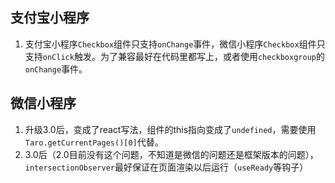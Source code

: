 ## 支付宝小程序

1. 支付宝小程序`Checkbox`组件只支持`onChange`事件，微信小程序`Checkbox`组件只支持`onClick`触发。为了兼容最好在代码里都写上，或者使用`checkboxgroup`的`onChange`事件。

## 微信小程序

1. 升级3.0后，变成了react写法，组件的this指向变成了`undefined`，需要使用`Taro.getCurrentPages()[0]`代替。
2. 3.0后（2.0目前没有这个问题，不知道是微信的问题还是框架版本的问题），`intersectionObserver`最好保证在页面渲染以后运行（`useReady`等钩子）